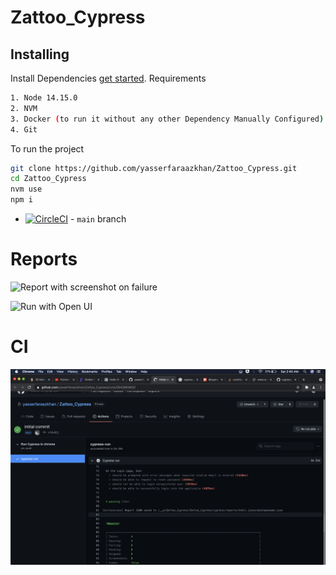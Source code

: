 # Zattoo_Cypress

## Installing

Install Dependencies [get started](https://docs.cypress.io/guides/getting-started/installing-cypress.html).
Requirements 
```bash
1. Node 14.15.0
2. NVM
3. Docker (to run it without any other Dependency Manually Configured)
4. Git
```
To run the project
```bash
git clone https://github.com/yasserfaraazkhan/Zattoo_Cypress.git
cd Zattoo_Cypress
nvm use
npm i
```

- [![CircleCI](https://circleci.com/gh/cypress-io/cypress/tree/master.svg?style=svg)](https://circleci.com/gh/cypress-io/cypress/tree/master) - `main` branch


# Reports
![Report with screenshot on failure](demo-with-Failure-screenshot-rep.gif)

![Run with Open UI](demo_with_UI_opened.gif)



# CI
![CI execution image](ci.png)
